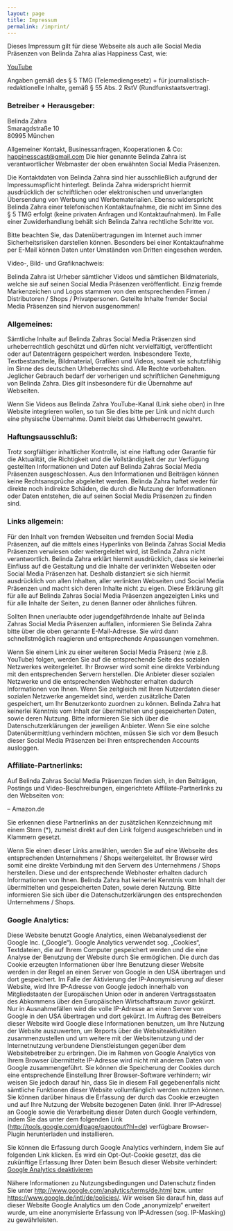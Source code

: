 ```yaml
---
layout: page
title: Impressum
permalink: /imprint/
---
```


Dieses Impressum gilt für diese Webseite als auch alle Social Media Präsenzen von Belinda Zahra alias Happiness Cast, wie:

[YouTube](https://www.youtube.com/channel/UCI_N-v-QeOP5PiSvzj4qTuQ)

Angaben gemäß des § 5 TMG (Telemediengesetz) + für journalistisch-redaktionelle Inhalte, gemäß § 55 Abs. 2 RstV (Rundfunkstaatsvertrag).

### Betreiber + Herausgeber:

Belinda Zahra  
Smaragdstraße 10  
80995 München

Allgemeiner Kontakt, Businessanfragen, Kooperationen & Co: [happinesscast@gmail.com](mailto:happinesscast@gmail.com)
Die hier genannte Belinda Zahra ist verantwortlicher Webmaster der oben erwähnten Social Media Präsenzen.

Die Kontaktdaten von Belinda Zahra sind hier ausschließlich aufgrund der Impressumspflicht hinterlegt. Belinda Zahra widerspricht hiermit ausdrücklich der schriftlichen oder elektronischen und unverlangten Übersendung von Werbung und Werbematerialien. Ebenso widerspricht Belinda Zahra einer telefonischen Kontaktaufnahme, die nicht im Sinne des § 5 TMG erfolgt (keine privaten Anfragen und Kontaktaufnahmen). Im Falle einer Zuwiderhandlung behält sich Belinda Zahra rechtliche Schritte vor.

Bitte beachten Sie, das Datenübertragungen im Internet auch immer Sicherheitsrisiken darstellen können. Besonders bei einer Kontaktaufnahme per E-Mail können Daten unter Umständen von Dritten eingesehen werden.

Video-, Bild- und Grafiknachweis:

Belinda Zahra ist Urheber sämtlicher Videos und sämtlichen Bildmaterials, welche sie auf seinen Social Media Präsenzen veröffentlicht. Einzig fremde Markenzeichen und Logos stammen von den entsprechenden Firmen / Distributoren / Shops / Privatpersonen. Geteilte Inhalte fremder Social Media Präsenzen sind hiervon ausgenommen!

### Allgemeines:

Sämtliche Inhalte auf Belinda Zahras Social Media Präsenzen sind urheberrechtlich geschützt und dürfen nicht vervielfältigt, veröffentlicht oder auf Datenträgern gespeichert werden. Insbesondere Texte, Textbestandteile, Bildmaterial, Grafiken und Videos, soweit sie schutzfähig im Sinne des deutschen Urheberrechts sind. Alle Rechte vorbehalten. Jeglicher Gebrauch bedarf der vorherigen und schriftlichen Genehmigung von Belinda Zahra. Dies gilt insbesondere für die Übernahme auf Webseiten.

Wenn Sie Videos aus Belinda Zahra YouTube-Kanal (Link siehe oben) in Ihre Website integrieren wollen, so tun Sie dies bitte per Link und nicht durch eine physische Übernahme. Damit bleibt das Urheberrecht gewahrt.

### Haftungsausschluß:

Trotz sorgfältiger inhaltlicher Kontrolle, ist eine Haftung oder Garantie für die Aktualität, die Richtigkeit und die Vollständigkeit der zur Verfügung gestellten Informationen und Daten auf Belinda Zahras Social Media Präsenzen ausgeschlossen. Aus den Informationen und Beiträgen können keine Rechtsansprüche abgeleitet werden. Belinda Zahra haftet weder für direkte noch indirekte Schäden, die durch die Nutzung der Informationen oder Daten entstehen, die auf seinen Social Media Präsenzen zu finden sind.

### Links allgemein:

Für den Inhalt von fremden Webseiten und fremden Social Media Präsenzen, auf die mittels eines Hyperlinks von Belinda Zahras Social Media Präsenzen verwiesen oder weitergeleitet wird, ist Belinda Zahra nicht verantwortlich. Belinda Zahra erklärt hiermit ausdrücklich, dass sie keinerlei Einfluss auf die Gestaltung und die Inhalte der verlinkten Webseiten oder Social Media Präsenzen hat. Deshalb distanziert sie sich hiermit ausdrücklich von allen Inhalten, aller verlinkten Webseiten und Social Media Präsenzen und macht sich deren Inhalte nicht zu eigen. Diese Erklärung gilt für alle auf Belinda Zahras Social Media Präsenzen angezeigten Links und für alle Inhalte der Seiten, zu denen Banner oder ähnliches führen.

Sollten Ihnen unerlaubte oder jugendgefährdende Inhalte auf Belinda Zahras Social Media Präsenzen auffallen, informieren Sie Belinda Zahra bitte über die oben genannte E-Mail-Adresse. Sie wird dann schnellstmöglich reagieren und entsprechende Anpassungen vornehmen.

Wenn Sie einem Link zu einer weiteren Social Media Präsenz (wie z.B. YouTube) folgen, werden Sie auf die entsprechende Seite des sozialen Netzwerkes weitergeleitet. Ihr Browser wird somit eine direkte Verbindung mit den entsprechenden Servern herstellen. Die Anbieter dieser sozialen Netzwerke und die entsprechenden Webhoster erhalten dadurch Informationen von Ihnen. Wenn Sie zeitgleich mit Ihren Nutzerdaten dieser sozialen Netzwerke angemeldet sind, werden zusätzliche Daten gespeichert, um Ihr Benutzerkonto zuordnen zu können. Belinda Zahra hat keinerlei Kenntnis vom Inhalt der übermittelten und gespeicherten Daten, sowie deren Nutzung. Bitte informieren Sie sich über die Datenschutzerklärungen der jeweiligen Anbieter. Wenn Sie eine solche Datenübermittlung verhindern möchten, müssen Sie sich vor dem Besuch dieser Social Media Präsenzen bei Ihren entsprechenden Accounts ausloggen.

### Affiliate-Partnerlinks:

Auf Belinda Zahras Social Media Präsenzen finden sich, in den Beiträgen, Postings und Video-Beschreibungen, eingerichtete Affiliate-Partnerlinks zu den Webseiten von:

– Amazon.de

Sie erkennen diese Partnerlinks an der zusätzlichen Kennzeichnung mit einem Stern (*), zumeist direkt auf den Link folgend ausgeschrieben und in Klammern gesetzt.

Wenn Sie einen dieser Links anwählen, werden Sie auf eine Webseite des entsprechenden Unternehmens / Shops weitergeleitet. Ihr Browser wird somit eine direkte Verbindung mit den Servern des Unternehmens / Shops herstellen. Diese und der entsprechende Webhoster erhalten dadurch Informationen von Ihnen. Belinda Zahra hat keinerlei Kenntnis vom Inhalt der übermittelten und gespeicherten Daten, sowie deren Nutzung. Bitte informieren Sie sich über die Datenschutzerklärungen des entsprechenden Unternehmens / Shops.

### Google Analytics:

Diese Website benutzt Google Analytics, einen Webanalysedienst der Google Inc. („Google“). Google Analytics verwendet sog. „Cookies“, Textdateien, die auf Ihrem Computer gespeichert werden und die eine Analyse der Benutzung der Website durch Sie ermöglichen. Die durch das Cookie erzeugten Informationen über Ihre Benutzung dieser Website werden in der Regel an einen Server von Google in den USA übertragen und dort gespeichert. Im Falle der Aktivierung der IP-Anonymisierung auf dieser Website, wird Ihre IP-Adresse von Google jedoch innerhalb von Mitgliedstaaten der Europäischen Union oder in anderen Vertragsstaaten des Abkommens über den Europäischen Wirtschaftsraum zuvor gekürzt. Nur in Ausnahmefällen wird die volle IP-Adresse an einen Server von Google in den USA übertragen und dort gekürzt. Im Auftrag des Betreibers dieser Website wird Google diese Informationen benutzen, um Ihre Nutzung der Website auszuwerten, um Reports über die Websiteaktivitäten zusammenzustellen und um weitere mit der Websitenutzung und der Internetnutzung verbundene Dienstleistungen gegenüber dem Websitebetreiber zu erbringen. Die im Rahmen von Google Analytics von Ihrem Browser übermittelte IP-Adresse wird nicht mit anderen Daten von Google zusammengeführt. Sie können die Speicherung der Cookies durch eine entsprechende Einstellung Ihrer Browser-Software verhindern; wir weisen Sie jedoch darauf hin, dass Sie in diesem Fall gegebenenfalls nicht sämtliche Funktionen dieser Website vollumfänglich werden nutzen können. Sie können darüber hinaus die Erfassung der durch das Cookie erzeugten und auf Ihre Nutzung der Website bezogenen Daten (inkl. Ihrer IP-Adresse) an Google sowie die Verarbeitung dieser Daten durch Google verhindern, indem Sie das unter dem folgenden Link (http://tools.google.com/dlpage/gaoptout?hl=de) verfügbare Browser-Plugin herunterladen und installieren.

Sie können die Erfassung durch Google Analytics verhindern, indem Sie auf folgenden Link klicken. Es wird ein Opt-Out-Cookie gesetzt, das die zukünftige Erfassung Ihrer Daten beim Besuch dieser Website verhindert:
<a href=“javascript:gaOptout()“>Google Analytics deaktivieren</a>

Nähere Informationen zu Nutzungsbedingungen und Datenschutz finden Sie unter http://www.google.com/analytics/terms/de.html bzw. unter https://www.google.de/intl/de/policies/. Wir weisen Sie darauf hin, dass auf dieser Website Google Analytics um den Code „anonymizeIp“ erweitert wurde, um eine anonymisierte Erfassung von IP-Adressen (sog. IP-Masking) zu gewährleisten.
